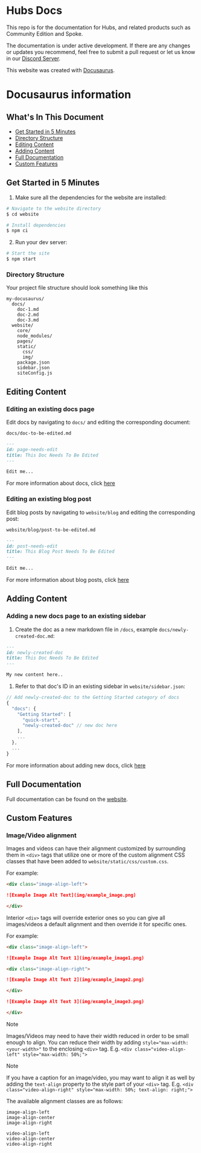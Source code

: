 # Hubs Docs

This repo is for the documentation for Hubs, and related products such as Community Edition and Spoke.

The documentation is under active development. If there are any changes or updates you recommend, feel free to submit a pull request or let us know in our [Discord Server](https://discord.gg/wHmY4nd).

This website was created with [Docusaurus](https://docusaurus.io/). 


# Docusaurus information 
## What's In This Document

* [Get Started in 5 Minutes](#get-started-in-5-minutes)
* [Directory Structure](#directory-structure)
* [Editing Content](#editing-content)
* [Adding Content](#adding-content)
* [Full Documentation](#full-documentation)
* [Custom Features](#custom-features)

## Get Started in 5 Minutes

1. Make sure all the dependencies for the website are installed:

```sh
# Navigate to the website directory
$ cd website

# Install dependencies
$ npm ci
```
2. Run your dev server:

```sh
# Start the site
$ npm start
```

### Directory Structure

Your project file structure should look something like this

```
my-docusaurus/
  docs/
    doc-1.md
    doc-2.md
    doc-3.md
  website/
    core/
    node_modules/
    pages/
    static/
      css/
      img/
    package.json
    sidebar.json
    siteConfig.js
```

## Editing Content

### Editing an existing docs page

Edit docs by navigating to `docs/` and editing the corresponding document:

`docs/doc-to-be-edited.md`

```markdown
---
id: page-needs-edit
title: This Doc Needs To Be Edited
---

Edit me...
```

For more information about docs, click [here](https://docusaurus.io/docs/en/navigation)

### Editing an existing blog post

Edit blog posts by navigating to `website/blog` and editing the corresponding post:

`website/blog/post-to-be-edited.md`
```markdown
---
id: post-needs-edit
title: This Blog Post Needs To Be Edited
---

Edit me...
```

For more information about blog posts, click [here](https://docusaurus.io/docs/en/adding-blog)

## Adding Content

### Adding a new docs page to an existing sidebar

1. Create the doc as a new markdown file in `/docs`, example `docs/newly-created-doc.md`:

```md
---
id: newly-created-doc
title: This Doc Needs To Be Edited
---

My new content here..
```

1. Refer to that doc's ID in an existing sidebar in `website/sidebar.json`:

```javascript
// Add newly-created-doc to the Getting Started category of docs
{
  "docs": {
    "Getting Started": [
      "quick-start",
      "newly-created-doc" // new doc here
    ],
    ...
  },
  ...
}
```

For more information about adding new docs, click [here](https://docusaurus.io/docs/en/navigation)

## Full Documentation

Full documentation can be found on the [website](https://docusaurus.io/).

## Custom Features

### Image/Video alignment

Images and videos can have their alignment customized by surrounding them in `<div>` tags that utilize one or more of the custom alignment CSS classes that have been added to `website/static/css/custom.css`.

For example:
```markdown
<div class="image-align-left">

![Example Image Alt Text](img/example_image.png)

</div>
```

Interior `<div>` tags will override exterior ones so you can give all images/videos a default alignment and then override it for specific ones.

For example:
```markdown
<div class="image-align-left">

![Example Image Alt Text 1](img/example_image1.png)

<div class="image-align-right">

![Example Image Alt Text 2](img/example_image2.png)

</div>

![Example Image Alt Text 3](img/example_image3.png)

</div>
```

> [!Note]
> Images/Videos may need to have their width reduced in order to be small enough to align.  You can reduce their width by adding `style="max-width: <your-width>"` to the enclosing `<div>` tag.  E.g. `<div class="video-align-left" style="max-width: 50%;">`

> [!Note]
> If you have a caption for an image/video, you may want to align it as well by adding the `text-align` property to the style part of your `<div>` tag.  E.g. `<div class="video-align-right" style="max-width: 50%; text-align: right;">`

The available alignment classes are as follows:
```
image-align-left
image-align-center
image-align-right

video-align-left
video-align-center
video-align-right
```
